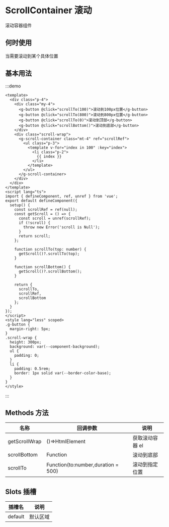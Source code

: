 <!--
 * @Author: changluo
 * @Description:
 * @LastEditors:  
-->

# ScrollContainer 滚动

滚动容器组件

## 何时使用

当需要滚动到某个具体位置

## 基本用法

:::demo

```vue
<template>
  <div class="p-4">
    <div class="my-4">
      <g-button @click="scrollTo(100)">滚动到100px位置</g-button>
      <g-button @click="scrollTo(800)">滚动到800px位置</g-button>
      <g-button @click="scrollTo(0)">滚动到顶部</g-button>
      <g-button @click="scrollBottom()">滚动到底部</g-button>
    </div>
    <div class="scroll-wrap">
      <g-scroll-container class="mt-4" ref="scrollRef">
        <ul class="p-3">
          <template v-for="index in 100" :key="index">
            <li class="p-2">
              {{ index }}
            </li>
          </template>
        </ul>
      </g-scroll-container>
    </div>
  </div>
</template>
<script lang="ts">
import { defineComponent, ref, unref } from 'vue';
export default defineComponent({
  setup() {
    const scrollRef = ref(null);
    const getScroll = () => {
      const scroll = unref(scrollRef);
      if (!scroll) {
        throw new Error('scroll is Null');
      }
      return scroll;
    };

    function scrollTo(top: number) {
      getScroll()?.scrollTo(top);
    }

    function scrollBottom() {
      getScroll()?.scrollBottom();
    }

    return {
      scrollTo,
      scrollRef,
      scrollBottom
    };
  }
});
</script>
<style lang="less" scoped>
.g-button {
  margin-right: 5px;
}
.scroll-wrap {
  height: 300px;
  background: var(--component-background);
  ul {
    padding: 0;
  }
  li {
    padding: 0.5rem;
    border: 1px solid var(--border-color-base);
  }
}
</style>
```

:::

## Methods 方法

| 名称          | 回调参数                           | 说明            |
| ------------- | ---------------------------------- | --------------- |
| getScrollWrap | ()=>HtmlElement                    | 获取滚动容器 el |
| scrollBottom  | Function                           | 滚动到底部      |
| scrollTo      | Function(to:number,duration = 500) | 滚动到指定位置  |

## Slots 插槽

| 插槽名  | 说明     |
| ------- | -------- |
| default | 默认区域 |
